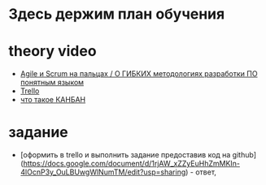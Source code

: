 # Здесь держим план обучения

# theory video
- [Agile и Scrum на пальцах / О ГИБКИХ методологиях разработки ПО понятным языком
](https://www.youtube.com/watch?v=cDvZaXzQezs)
- [Trello](https://trello.com/)
- [что такое КАНБАН](https://www.youtube.com/watch?v=1_Zti9v5ugA)

# задание
- [оформить в trello и выполнить задание предоставив код на github] (https://docs.google.com/document/d/1rjAW_xZZyEuHhZmMKIn-4lOcnP3y_OuLBUwgWlNumTM/edit?usp=sharing) - ответ,
